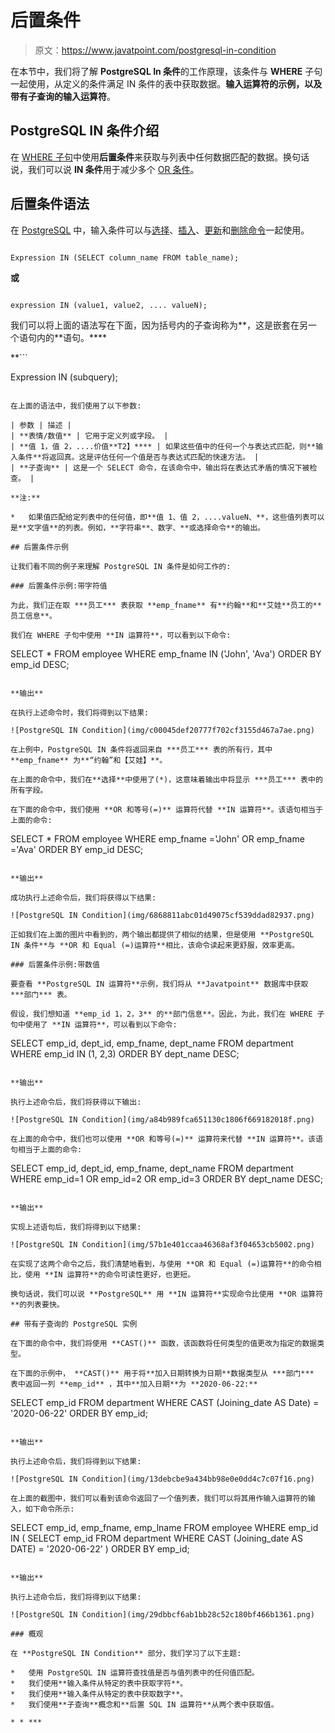 # 后置条件

> 原文：<https://www.javatpoint.com/postgresql-in-condition>

在本节中，我们将了解 **PostgreSQL In 条件**的工作原理，该条件与 **WHERE** 子句一起使用，从定义的条件满足 IN 条件的表中获取数据。**输入运算符的示例，以及带有子查询的输入运算符**。

## PostgreSQL IN 条件介绍

在 [WHERE 子句](https://www.javatpoint.com/postgresql-where-clause)中使用**后置条件**来获取与列表中任何数据匹配的数据。换句话说，我们可以说 **IN 条件**用于减少多个 [OR 条件](https://www.javatpoint.com/postgresql-or-condition)。

## 后置条件语法

在 [PostgreSQL](https://www.javatpoint.com/postgresql-tutorial) 中，输入条件可以与[选择](https://www.javatpoint.com/postgresql-select)、[插入](https://www.javatpoint.com/postgresql-insert)、[更新](https://www.javatpoint.com/postgresql-update)和[删除命令](https://www.javatpoint.com/postgresql-delete)一起使用。

```

Expression IN (SELECT column_name FROM table_name);

```

**或**

```

expression IN (value1, value2, .... valueN);  

```

我们可以将上面的语法写在下面，因为括号内的子查询称为**，这是嵌套在另一个语句内的**语句。****

 **```

Expression IN (subquery);

```

在上面的语法中，我们使用了以下参数:

| 参数 | 描述 |
| **表情/数值** | 它用于定义列或字段。 |
| **值 1，值 2，....价值**T2】**** | 如果这些值中的任何一个与表达式匹配，则**输入条件**将返回真。这是评估任何一个值是否与表达式匹配的快速方法。 |
| **子查询** | 这是一个 SELECT 命令，在该命令中，输出将在表达式矛盾的情况下被检查。 |

**注:**

*   如果值匹配给定列表中的任何值，即**值 1、值 2，....valueN、**，这些值列表可以是**文字值**的列表。例如，**字符串**、数字、**或选择命令**的输出。

## 后置条件示例

让我们看不同的例子来理解 PostgreSQL IN 条件是如何工作的:

### 后置条件示例:带字符值

为此，我们正在取 ***员工*** 表获取 **emp_fname** 有**约翰**和**艾娃**员工的**员工信息**。

我们在 WHERE 子句中使用 **IN 运算符**，可以看到以下命令:

```

SELECT *
FROM employee
WHERE emp_fname IN ('John', 'Ava')
ORDER BY emp_id DESC;

```

**输出**

在执行上述命令时，我们将得到以下结果:

![PostgreSQL IN Condition](img/c00045def20777f702cf3155d467a7ae.png)

在上例中，PostgreSQL IN 条件将返回来自 ***员工*** 表的所有行，其中 **emp_fname** 为**“约翰”和【艾娃】**。

在上面的命令中，我们在**选择**中使用了(*)，这意味着输出中将显示 ***员工*** 表中的所有字段。

在下面的命令中，我们使用 **OR 和等号(=)** 运算符代替 **IN 运算符**。该语句相当于上面的命令:

```

SELECT *
FROM employee
WHERE emp_fname ='John' OR emp_fname ='Ava'
ORDER BY emp_id DESC;

```

**输出**

成功执行上述命令后，我们将获得以下结果:

![PostgreSQL IN Condition](img/6868811abc01d49075cf539ddad82937.png)

正如我们在上面的图片中看到的，两个输出都提供了相似的结果，但是使用 **PostgreSQL IN 条件**与 **OR 和 Equal (=)运算符**相比，该命令读起来更舒服，效率更高。

### 后置条件示例:带数值

要查看 **PostgreSQL IN 运算符**示例，我们将从 **Javatpoint** 数据库中获取 ***部门*** 表。

假设，我们想知道 **emp_id 1，2，3** 的**部门信息**。因此，为此，我们在 WHERE 子句中使用了 **IN 运算符**，可以看到以下命令:

```

SELECT emp_id, dept_id, emp_fname, dept_name
FROM department
WHERE emp_id IN (1, 2,3)
ORDER BY dept_name DESC;

```

**输出**

执行上述命令后，我们将获得以下输出:

![PostgreSQL IN Condition](img/a84b989fca651130c1806f669182018f.png)

在上面的命令中，我们也可以使用 **OR 和等号(=)** 运算符来代替 **IN 运算符**。该语句相当于上面的命令:

```

SELECT emp_id, dept_id, emp_fname, dept_name
FROM department
WHERE emp_id=1 OR emp_id=2 OR emp_id=3
ORDER BY dept_name DESC;

```

**输出**

实现上述语句后，我们将得到以下结果:

![PostgreSQL IN Condition](img/57b1e401ccaa46368af3f04653cb5002.png)

在实现了这两个命令之后，我们清楚地看到，与使用 **OR 和 Equal (=)运算符**的命令相比，使用 **IN 运算符**的命令可读性更好，也更短。

换句话说，我们可以说 **PostgreSQL** 用 **IN 运算符**实现命令比使用 **OR 运算符**的列表要快。

## 带有子查询的 PostgreSQL 实例

在下面的命令中，我们将使用 **CAST()** 函数，该函数将任何类型的值更改为指定的数据类型。

在下面的示例中， **CAST()** 用于将**加入日期转换为日期**数据类型从 ***部门*** 表中返回一列 **emp_id** ，其中**加入日期**为 **2020-06-22:**

```

SELECT emp_id
FROM department
WHERE CAST (Joining_date AS Date) = '2020-06-22'
ORDER BY emp_id;

```

**输出**

执行上述命令后，我们将得到以下结果:

![PostgreSQL IN Condition](img/13debcbe9a434bb98e0e0dd4c7c07f16.png)

在上面的截图中，我们可以看到该命令返回了一个值列表，我们可以将其用作输入运算符的输入，如下命令所示:

```

SELECT emp_id, emp_fname, emp_lname
FROM employee
WHERE emp_id IN (
		SELECT emp_id
		FROM department
		WHERE CAST (Joining_date AS DATE) = '2020-06-22'
)
ORDER BY emp_id;

```

**输出**

执行上述命令后，我们将得到以下结果:

![PostgreSQL IN Condition](img/29dbbcf6ab1bb28c52c180bf466b1361.png)

### 概观

在 **PostgreSQL IN Condition** 部分，我们学习了以下主题:

*   使用 PostgreSQL IN 运算符查找值是否与值列表中的任何值匹配。
*   我们使用**输入条件从特定的表中获取字符**。
*   我们使用**输入条件从特定的表中获取数字**。
*   我们使用**子查询**概念和**后置 SQL IN 运算符**从两个表中获取值。

* * ***